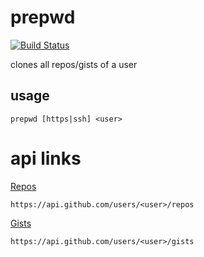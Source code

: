 # prepwd
[![Build Status](https://travis-ci.org/mtib/prepwd.svg?branch=master)](https://travis-ci.org/mtib/prepwd)

clones all repos/gists of a user

## usage
```
prepwd [https|ssh] <user>
```

# api links
[<user> Repos](https://api.github.com/users/<user>/repos)
```
https://api.github.com/users/<user>/repos
```

[<user> Gists](https://api.github.com/users/<user>/gists)
```
https://api.github.com/users/<user>/gists
```
